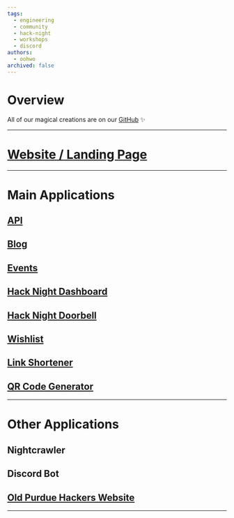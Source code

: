 ```yaml
---
tags:
  - engineering
  - community
  - hack-night
  - workshops
  - discord
authors:
  - oohwo
archived: false
---
```

# Overview
All of our magical creations are on our [GitHub](https://github.com/purduehackers) ✨

-----
# [Website / Landing Page](https://purduehackers.com)

-----
# Main Applications
## [API](https://github.com/purduehackers/api)
## [Blog](https://blog.purduehackers.com)
## [Events](https://events.purduehackers.com)
## [Hack Night Dashboard](https://night.purduehackers.com)
## [Hack Night Doorbell](https://night.purduehackers.com/doorbell)
## [Wishlist](http://wishlist-sugar.vercel.app/)
## [Link Shortener](https://dash.puhack.horse)
## [QR Code Generator](https://qr.purduehackers.com)
-----
# Other Applications
## Nightcrawler
## Discord Bot
## [Old Purdue Hackers Website](https://github.com/purduehackers/PH-Website)
-----
